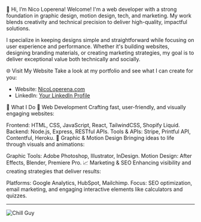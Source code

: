 👋 Hi, I’m Nico Loperena!
Welcome! I'm a web developer with a strong foundation in graphic design, motion design, tech, and marketing. My work blends creativity and technical precision to deliver high-quality, impactful solutions.

I specialize in keeping designs simple and straightforward while focusing on user experience and performance. Whether it's building websites, designing branding materials, or creating marketing strategies, my goal is to deliver exceptional value both technically and socially.

🌐 Visit My Website
Take a look at my portfolio and see what I can create for you:
- Website: [NicoLoperena.com](https://NicoLoperena.com)
- LinkedIn: [Your LinkedIn Profile](https://www.linkedin.com/in/nicholas-loperena-022813185)

🚀 What I Do
🌟 Web Development
Crafting fast, user-friendly, and visually engaging websites:

Frontend: HTML, CSS, JavaScript, React, TailwindCSS, Shopify Liquid.
Backend: Node.js, Express, RESTful APIs.
Tools & APIs: Stripe, Printful API, Contentful, Heroku.
🎨 Graphic & Motion Design
Bringing ideas to life through visuals and animations:

Graphic Tools: Adobe Photoshop, Illustrator, InDesign.
Motion Design: After Effects, Blender, Premiere Pro.
📈 Marketing & SEO
Enhancing visibility and creating strategies that deliver results:

Platforms: Google Analytics, HubSpot, Mailchimp.
Focus: SEO optimization, email marketing, and engaging interactive elements like calculators and quizzes.

---

![Chill Guy](https://media.tenor.com/_iff1HvPdLEAAAAe/chill-chill-guy.png)
